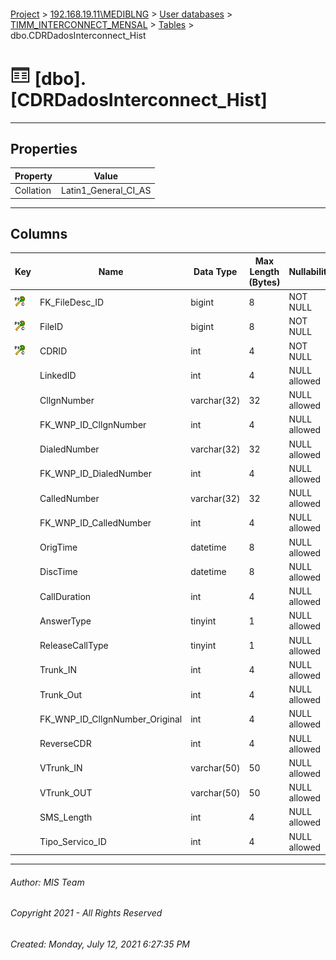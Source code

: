 #### 

[Project](../../../../index.md) > [192.168.19.11\\MEDIBLNG](../../../index.md) > [User databases](../../index.md) > [TIMM_INTERCONNECT_MENSAL](../index.md) > [Tables](Tables.md) > dbo.CDRDadosInterconnect_Hist

# ![Tables](../../../../Images/Table32.png) [dbo].[CDRDadosInterconnect_Hist]

---

## <a name="#properties"></a>Properties

| Property | Value |
|---|---|
| Collation | Latin1_General_CI_AS |


---

## <a name="#columns"></a>Columns

| Key | Name | Data Type | Max Length (Bytes) | Nullability | Default |
|---|---|---|---|---|---|
| [![Cluster Primary Key PK_CDRDadosInterconnect_Hist: FK_FileDesc_ID\FileID\CDRID](../../../../Images/pkcluster.png)](#indexes) | FK_FileDesc_ID | bigint | 8 | NOT NULL |  |
| [![Cluster Primary Key PK_CDRDadosInterconnect_Hist: FK_FileDesc_ID\FileID\CDRID](../../../../Images/pkcluster.png)](#indexes) | FileID | bigint | 8 | NOT NULL |  |
| [![Cluster Primary Key PK_CDRDadosInterconnect_Hist: FK_FileDesc_ID\FileID\CDRID](../../../../Images/pkcluster.png)](#indexes) | CDRID | int | 4 | NOT NULL |  |
|  | LinkedID | int | 4 | NULL allowed |  |
|  | CllgnNumber | varchar(32) | 32 | NULL allowed |  |
|  | FK_WNP_ID_CllgnNumber | int | 4 | NULL allowed |  |
|  | DialedNumber | varchar(32) | 32 | NULL allowed |  |
|  | FK_WNP_ID_DialedNumber | int | 4 | NULL allowed |  |
|  | CalledNumber | varchar(32) | 32 | NULL allowed |  |
|  | FK_WNP_ID_CalledNumber | int | 4 | NULL allowed |  |
|  | OrigTime | datetime | 8 | NULL allowed |  |
|  | DiscTime | datetime | 8 | NULL allowed |  |
|  | CallDuration | int | 4 | NULL allowed |  |
|  | AnswerType | tinyint | 1 | NULL allowed |  |
|  | ReleaseCallType | tinyint | 1 | NULL allowed |  |
|  | Trunk_IN | int | 4 | NULL allowed |  |
|  | Trunk_Out | int | 4 | NULL allowed |  |
|  | FK_WNP_ID_CllgnNumber_Original | int | 4 | NULL allowed |  |
|  | ReverseCDR | int | 4 | NULL allowed | ((0)) |
|  | VTrunk_IN | varchar(50) | 50 | NULL allowed |  |
|  | VTrunk_OUT | varchar(50) | 50 | NULL allowed |  |
|  | SMS_Length | int | 4 | NULL allowed |  |
|  | Tipo_Servico_ID | int | 4 | NULL allowed |  |


---

###### Author:  MIS Team

###### Copyright 2021 - All Rights Reserved

###### Created: Monday, July 12, 2021 6:27:35 PM

